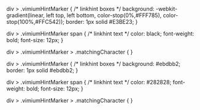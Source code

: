 <!-- Original Config -->

div > .vimiumHintMarker {
/* linkhint boxes */
background: -webkit-gradient(linear, left top, left bottom, color-stop(0%,#FFF785),
  color-stop(100%,#FFC542));
border: 1px solid #E3BE23;
}

div > .vimiumHintMarker span {
/* linkhint text */
color: black;
font-weight: bold;
font-size: 12px;
}

div > .vimiumHintMarker > .matchingCharacter {
}

<!-- GruvBox -->

div > .vimiumHintMarker {
/* linkhint boxes */
background: #ebdbb2;
border: 1px solid #ebdbb2;
}

div > .vimiumHintMarker span {
/* linkhint text */
color: #282828;
font-weight: bold;
font-size: 12px;
}

div > .vimiumHintMarker > .matchingCharacter {
}
